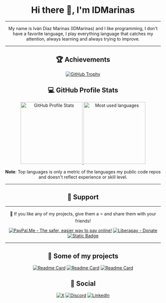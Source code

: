 <div style="text-align: center">

# Hi there 👋, I'm IDMarinas

<hr />

My name is Iván Diaz Marinas (IDMarinas) and I like programming, I don't have a favorite language, I play everything
language that catches my attention, always learning and always trying to improve.

<hr />

## 🏆 Achievements

[![GitHub Trophy](https://github-profile-trophy.vercel.app/?username=idmarinas&theme=dracula)](https://github.com/ryo-ma/github-profile-trophy)

## 💻 GitHub Profile Stats

<a href="https://github.com/anuraghazra/github-readme-stats" target="_blank">
	<img alt="GitHub Profile Stats" height="200" src="https://github-readme-stats.vercel.app/api?username=idmarinas&theme=dracula&show_icons=true&show=prs_merged" />
</a>

<a href="https://github.com/anuraghazra/github-readme-stats" target="_blank">
	<img alt="Most used languages" height="200" src="https://github-readme-stats.vercel.app/api/top-langs/?username=idmarinas&theme=dracula&size_weight=0.5&count_weight=0.5&langs_count=10&layout=compact" />
</a>

**Note**: Top languages is only a metric of the languages my public code repos and doesn't reflect experience or skill
level.

[//]: # (## 🔥 Streak Stats)

[//]: # ()

[//]: # ([![GitHub Streak]&#40;https://github-readme-streak-stats.herokuapp.com?user=idmarinas&theme=dracula&border_radius=5&card_height=215&#41;]&#40;https://git.io/streak-stats&#41;)

[//]: # ()

[//]: # ([![IDMarinas's github activity graph]&#40;https://github-readme-activity-graph.vercel.app/graph?username=idmarinas&theme=dracula&#41;]&#40;https://github.com/ashutosh00710/github-readme-activity-graph&#41;)

<hr />

## ️🖖 Support

<hr />

💙 If you like any of my projects, give them a ⭐ and share them with your friends!

[![PayPal.Me - The safer, easier way to pay online!](https://img.shields.io/badge/donate-help_my_projects-ffaa29.svg?style=for-the-badge&logo=paypal&cacheSeconds=86400)](https://www.paypal.me/idmarinas)
[![Liberapay - Donate](https://img.shields.io/liberapay/receives/IDMarinas.svg?style=for-the-badge&logo=liberapay&cacheSeconds=86400)](https://liberapay.com/IDMarinas/donate)
[![Static Badge](https://img.shields.io/badge/Sponsor-ea4aaa?style=for-the-badge&logo=github&logoColor=white)](https://github.com/sponsors/idmarinas)

<hr />

## 💼 Some of my projects

[![Readme Card](https://github-readme-stats.vercel.app/api/pin/?username=idmarinas&repo=ui-bundle&description_lines_count=2&theme=dracula)](https://github.com/anuraghazra/github-readme-stats)
[![Readme Card](https://github-readme-stats.vercel.app/api/pin/?username=idmarinas&repo=settings-bundle&description_lines_count=2&theme=dracula)](https://github.com/anuraghazra/github-readme-stats)
[![Readme Card](https://github-readme-stats.vercel.app/api/pin/?username=idmarinas&repo=seo-bundle&description_lines_count=2&theme=dracula)](https://github.com/anuraghazra/github-readme-stats)

## 💬 Social

[![X](https://img.shields.io/badge/Twitter-%23000000.svg?style=for-the-badge&logo=X&logoColor=white)](https://x.com/idmarinas)
[![Discord](https://img.shields.io/badge/Discord-IDMarinas-blue?logo=discord&style=for-the-badge&logoColor=white)](https://discord.gg/FXEZqpF)
[![LinkedIn](https://img.shields.io/badge/LinkedIn-IDMarinas-%230077B5?logo=linkedin&style=for-the-badge&logoColor=white)](https://www.linkedin.com/in/idmarinas)
</div>

<!--
**idmarinas/idmarinas** is a ✨ _special_ ✨ repository because its `README.md` (this file) appears on your GitHub profile.

Here are some ideas to get you started:

- 🔭 I’m currently working on ...
- 🌱 I’m currently learning ...
- 👯 I’m looking to collaborate on ...
- 🤔 I’m looking for help with ...
- 💬 Ask me about ...
- ⚡ Fun fact: ...
  -->
